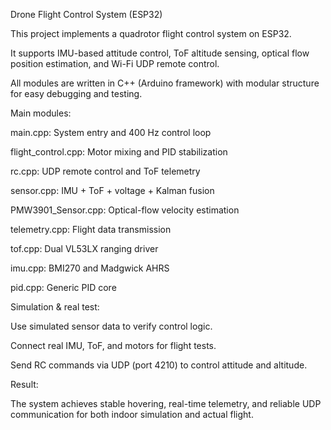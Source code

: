 Drone Flight Control System (ESP32)



This project implements a quadrotor flight control system on ESP32.

It supports IMU-based attitude control, ToF altitude sensing, optical flow position estimation, and Wi-Fi UDP remote control.

All modules are written in C++ (Arduino framework) with modular structure for easy debugging and testing.



Main modules:



main.cpp: System entry and 400 Hz control loop



flight\_control.cpp: Motor mixing and PID stabilization



rc.cpp: UDP remote control and ToF telemetry



sensor.cpp: IMU + ToF + voltage + Kalman fusion



PMW3901\_Sensor.cpp: Optical-flow velocity estimation



telemetry.cpp: Flight data transmission



tof.cpp: Dual VL53LX ranging driver



imu.cpp: BMI270 and Madgwick AHRS



pid.cpp: Generic PID core



Simulation \& real test:



Use simulated sensor data to verify control logic.



Connect real IMU, ToF, and motors for flight tests.



Send RC commands via UDP (port 4210) to control attitude and altitude.



Result:

The system achieves stable hovering, real-time telemetry, and reliable UDP communication for both indoor simulation and actual flight.

